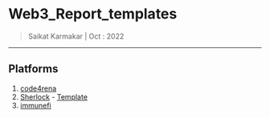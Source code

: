 # Web3_Report_templates

> Saikat Karmakar | Oct : 2022

---

## Platforms 
1. [code4rena](https://code4rena.com/) 
2. [Sherlock](https://app.sherlock.xyz/) - [Template](Sherlock/Issue.md)
3. [immunefi](https://immunefi.com/)
